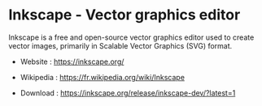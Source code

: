 # Inkscape - Vector graphics editor

Inkscape is a free and open-source vector graphics editor used
to create vector images,
primarily in Scalable Vector Graphics (SVG) format.

* Website : https://inkscape.org/
* Wikipedia : https://fr.wikipedia.org/wiki/Inkscape

* Download : https://inkscape.org/release/inkscape-dev/?latest=1
